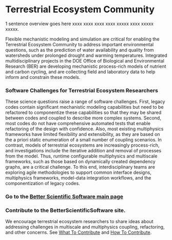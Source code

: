 # Terrestrial Ecosystem Community

1 sentence overview goes here xxxx xxxx xxxx xxxx xxxxx xxxx xxxxx xxxxx.

Flexible mechanistic modeling and simulation are critical for enabling the Terrestrial Ecosystem Community to address important environmental questions, such as the prediction of water availability and quality from watersheds under prolonged drought and warming temperatures. Integrated multidisciplinary projects in the DOE Office of Biological and Environmental Research (BER) are developing mechanistic process-rich models of nutrient and carbon cycling, and are collecting field and laboratory data to help inform and constrain these models.  

### Software Challenges for Terrestrial Ecosystem Researchers
These science questions raise a range of software challenges.  First, legacy codes contain significant mechanistic modeling capabilities but need to be refactored to componentize these capabilities so that they may be shared between codes and coupled to describe more complex systems. Second, most codes do not have comprehensive automated tests that enable refactoring of the design with confidence.  Also, most existing multiphysics frameworks have limited flexibility and extensibility, as they are based on the a priori static enumeration of a small number of coupling scenarios.  In contrast, models of terrestrial ecosystems are increasingly process-rich, and investigations include the iterative addition and removal of processes from the model.  Thus, runtime configurable multiphysics and multiscale frameworks, such as those based on dynamically created dependency graphs, are a critical challenge. To this end, interdisciplinary teams are exploring agile methodologies to support common interface designs, multiphysics frameworks, model-data integration workflows, and the componentization of legacy codes.

### Go to the [Better Scientific Software main page](../Homepage.md)

### Contribute to the BetterScientificSoftware site.
We encourage terrestrial ecosystem researchers to share ideas about addressing challenges in multiscale and multiphysics coupling, refactoring, and other concerns.  See [What To Contribute](../WhatToContribute.md) and [How To Contribute](../HowToContribute.md).
